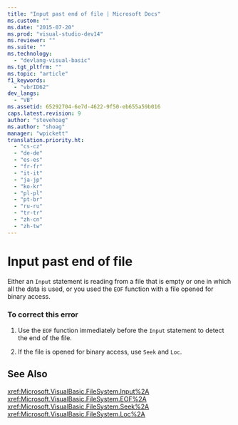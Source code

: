 ```yaml
---
title: "Input past end of file | Microsoft Docs"
ms.custom: ""
ms.date: "2015-07-20"
ms.prod: "visual-studio-dev14"
ms.reviewer: ""
ms.suite: ""
ms.technology: 
  - "devlang-visual-basic"
ms.tgt_pltfrm: ""
ms.topic: "article"
f1_keywords: 
  - "vbrID62"
dev_langs: 
  - "VB"
ms.assetid: 65292704-6e7d-4622-9f50-eb655a59b016
caps.latest.revision: 9
author: "stevehoag"
ms.author: "shoag"
manager: "wpickett"
translation.priority.ht: 
  - "cs-cz"
  - "de-de"
  - "es-es"
  - "fr-fr"
  - "it-it"
  - "ja-jp"
  - "ko-kr"
  - "pl-pl"
  - "pt-br"
  - "ru-ru"
  - "tr-tr"
  - "zh-cn"
  - "zh-tw"
---
```

# Input past end of file
Either an `Input` statement is reading from a file that is empty or one in which all the data is used, or you used the `EOF` function with a file opened for binary access.  
  
### To correct this error  
  
1.  Use the `EOF` function immediately before the `Input` statement to detect the end of the file.  
  
2.  If the file is opened for binary access, use `Seek` and `Loc`.  
  
## See Also  
 <xref:Microsoft.VisualBasic.FileSystem.Input%2A>   
 <xref:Microsoft.VisualBasic.FileSystem.EOF%2A>   
 <xref:Microsoft.VisualBasic.FileSystem.Seek%2A>   
 <xref:Microsoft.VisualBasic.FileSystem.Loc%2A>